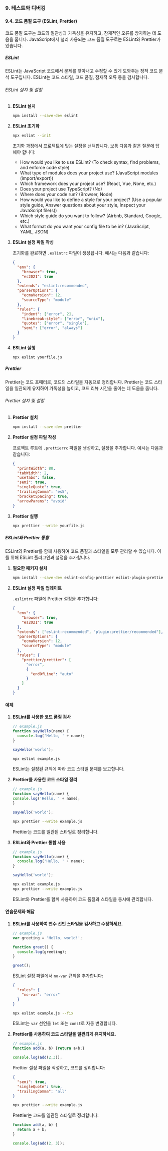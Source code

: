### 9. 테스트와 디버깅

#### 9.4. 코드 품질 도구 (ESLint, Prettier)

코드 품질 도구는 코드의 일관성과 가독성을 유지하고, 잠재적인 오류를 방지하는 데 도움을 줍니다. JavaScript에서 널리 사용되는 코드 품질 도구로는 ESLint와 Prettier가 있습니다.

##### ESLint

ESLint는 JavaScript 코드에서 문제를 찾아내고 수정할 수 있게 도와주는 정적 코드 분석 도구입니다. ESLint는 코드 스타일, 코드 품질, 잠재적 오류 등을 검사합니다.

###### ESLint 설치 및 설정

1. **ESLint 설치**

   ```bash
   npm install --save-dev eslint
   ```

2. **ESLint 초기화**

   ```bash
   npx eslint --init
   ```

   초기화 과정에서 프로젝트에 맞는 설정을 선택합니다. 보통 다음과 같은 질문에 답해야 합니다:
   - How would you like to use ESLint? (To check syntax, find problems, and enforce code style)
   - What type of modules does your project use? (JavaScript modules (import/export))
   - Which framework does your project use? (React, Vue, None, etc.)
   - Does your project use TypeScript? (No)
   - Where does your code run? (Browser, Node)
   - How would you like to define a style for your project? (Use a popular style guide, Answer questions about your style, Inspect your JavaScript file(s))
   - Which style guide do you want to follow? (Airbnb, Standard, Google, etc.)
   - What format do you want your config file to be in? (JavaScript, YAML, JSON)

3. **ESLint 설정 파일 작성**

   초기화를 완료하면 `.eslintrc` 파일이 생성됩니다. 예시는 다음과 같습니다:

   ```json
   {
     "env": {
       "browser": true,
       "es2021": true
     },
     "extends": "eslint:recommended",
     "parserOptions": {
       "ecmaVersion": 12,
       "sourceType": "module"
     },
     "rules": {
       "indent": ["error", 2],
       "linebreak-style": ["error", "unix"],
       "quotes": ["error", "single"],
       "semi": ["error", "always"]
     }
   }
   ```

4. **ESLint 실행**

   ```bash
   npx eslint yourfile.js
   ```

##### Prettier

Prettier는 코드 포매터로, 코드의 스타일을 자동으로 정리합니다. Prettier는 코드 스타일을 일관되게 유지하여 가독성을 높이고, 코드 리뷰 시간을 줄이는 데 도움을 줍니다.

###### Prettier 설치 및 설정

1. **Prettier 설치**

   ```bash
   npm install --save-dev prettier
   ```

2. **Prettier 설정 파일 작성**

   프로젝트 루트에 `.prettierrc` 파일을 생성하고, 설정을 추가합니다. 예시는 다음과 같습니다:

   ```json
   {
     "printWidth": 80,
     "tabWidth": 2,
     "useTabs": false,
     "semi": true,
     "singleQuote": true,
     "trailingComma": "es5",
     "bracketSpacing": true,
     "arrowParens": "avoid"
   }
   ```

3. **Prettier 실행**

   ```bash
   npx prettier --write yourfile.js
   ```

##### ESLint와 Prettier 통합

ESLint와 Prettier를 함께 사용하여 코드 품질과 스타일을 모두 관리할 수 있습니다. 이를 위해 ESLint 플러그인과 설정을 추가합니다.

1. **필요한 패키지 설치**

   ```bash
   npm install --save-dev eslint-config-prettier eslint-plugin-prettier
   ```

2. **ESLint 설정 파일 업데이트**

   `.eslintrc` 파일에 Prettier 설정을 추가합니다:

   ```json
   {
     "env": {
       "browser": true,
       "es2021": true
     },
     "extends": ["eslint:recommended", "plugin:prettier/recommended"],
     "parserOptions": {
       "ecmaVersion": 12,
       "sourceType": "module"
     },
     "rules": {
       "prettier/prettier": [
         "error",
         {
           "endOfLine": "auto"
         }
       ]
     }
   }
   ```

#### 예제

1. **ESLint를 사용한 코드 품질 검사**

   ```javascript
   // example.js
   function sayHello(name) {
     console.log('Hello, ' + name);
   }

   sayHello('world');
   ```

   ```bash
   npx eslint example.js
   ```

   ESLint는 설정된 규칙에 따라 코드 스타일 문제를 보고합니다.

2. **Prettier를 사용한 코드 스타일 정리**

   ```javascript
   // example.js
   function sayHello(name) {
   console.log('Hello, ' + name);
   }

   sayHello('world');
   ```

   ```bash
   npx prettier --write example.js
   ```

   Prettier는 코드를 일관된 스타일로 정리합니다.

3. **ESLint와 Prettier 통합 사용**

   ```javascript
   // example.js
   function sayHello(name) {
     console.log('Hello, ' + name);
   }

   sayHello('world');
   ```

   ```bash
   npx eslint example.js
   npx prettier --write example.js
   ```

   ESLint와 Prettier를 함께 사용하여 코드 품질과 스타일을 동시에 관리합니다.

#### 연습문제와 해답

1. **ESLint를 사용하여 변수 선언 스타일을 검사하고 수정하세요.**

   ```javascript
   // example.js
   var greeting = 'Hello, world!';

   function greet() {
     console.log(greeting);
   }

   greet();
   ```

   ESLint 설정 파일에서 `no-var` 규칙을 추가합니다:

   ```json
   {
     "rules": {
       "no-var": "error"
     }
   }
   ```

   ```bash
   npx eslint example.js --fix
   ```

   ESLint는 `var` 선언을 `let` 또는 `const`로 자동 변경합니다.

2. **Prettier를 사용하여 코드 스타일을 일관되게 유지하세요.**

   ```javascript
   // example.js
   function add(a, b) {return a+b;}

   console.log(add(2,3));
   ```

   Prettier 설정 파일을 작성하고, 코드를 정리합니다:

   ```json
   {
     "semi": true,
     "singleQuote": true,
     "trailingComma": "all"
   }
   ```

   ```bash
   npx prettier --write example.js
   ```

   Prettier는 코드를 일관된 스타일로 정리합니다:

   ```javascript
   function add(a, b) {
     return a + b;
   }

   console.log(add(2, 3));
   ```
